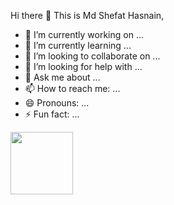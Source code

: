 Hi there 👋
This is Md Shefat Hasnain,
 

- 🔭 I’m currently working on ...
- 🌱 I’m currently learning ...
- 👯 I’m looking to collaborate on ...
- 🤔 I’m looking for help with ...
- 💬 Ask me about ...
- 📫 How to reach me: ...
- 😄 Pronouns: ...
- ⚡ Fun fact: ...
 
<a href="URL_REDIRECT" target="blank"><img align="center" src="https://avatars.githubusercontent.com/u/67694473?v=4" height="100" /></a>
